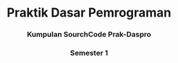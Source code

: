 <head>
<style>
h1 {text-align: center;}
h3 {text-align: center;}
</style>
</head>
<body>

<h1 align: center>Praktik Dasar Pemrograman</h1>
<h3>Kumpulan SourchCode Prak-Daspro</h3>
<h3>Semester 1</h3>

</body>